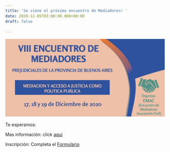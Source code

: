 ```yaml
---
title: 'Se viene el próximo encuentro de Mediadores! '
date: 2020-12-05T03:00:00.000+00:00
draft: false

---
```

![](/images/uploads/banner.jpg)

Te esperamos:

Mas información:  click [aqui](https://encuentrodemediadores.org/viii-encuentro-de-mediadores/index.html)

Inscripción: Completa el [Formulario](https://forms.gle/G26zmwCTFNczcs1S9 "formulario")